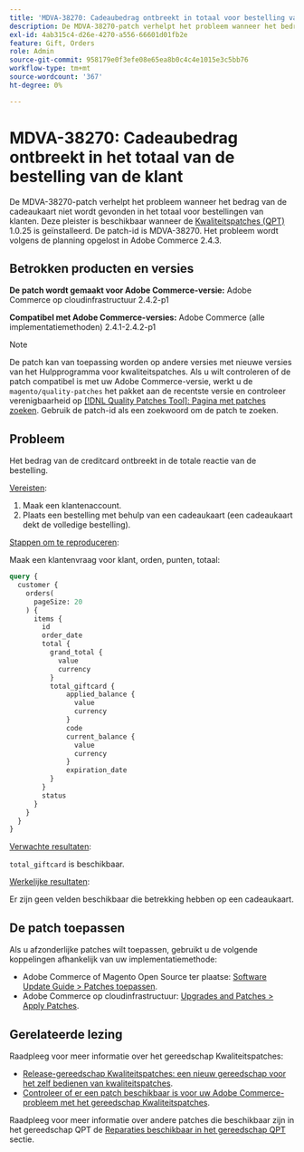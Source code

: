 ```yaml
---
title: 'MDVA-38270: Cadeaubedrag ontbreekt in totaal voor bestelling van klant'
description: De MDVA-38270-patch verhelpt het probleem wanneer het bedrag van de cadeaukaart niet wordt gevonden in het totaal voor bestellingen van klanten. Deze patch is beschikbaar wanneer [Quality Patches Tool (QPT)] (https://devdocs.magento.com/guides/v2.4/comp-mgr/patching.html#mqp) 1.0.25 is geïnstalleerd. De patch-id is MDVA-38270. Het probleem wordt volgens de planning opgelost in Adobe Commerce 2.4.3.
exl-id: 4ab315c4-d26e-4270-a556-66601d01fb2e
feature: Gift, Orders
role: Admin
source-git-commit: 958179e0f3efe08e65ea8b0c4c4e1015e3c5bb76
workflow-type: tm+mt
source-wordcount: '367'
ht-degree: 0%

---
```


# MDVA-38270: Cadeaubedrag ontbreekt in het totaal van de bestelling van de klant

De MDVA-38270-patch verhelpt het probleem wanneer het bedrag van de cadeaukaart niet wordt gevonden in het totaal voor bestellingen van klanten. Deze pleister is beschikbaar wanneer de [Kwaliteitspatches (QPT)](https://devdocs.magento.com/guides/v2.4/comp-mgr/patching.html#mqp) 1.0.25 is geïnstalleerd. De patch-id is MDVA-38270. Het probleem wordt volgens de planning opgelost in Adobe Commerce 2.4.3.

## Betrokken producten en versies

**De patch wordt gemaakt voor Adobe Commerce-versie:**
Adobe Commerce op cloudinfrastructuur 2.4.2-p1

**Compatibel met Adobe Commerce-versies:**
Adobe Commerce (alle implementatiemethoden) 2.4.1-2.4.2-p1

>[!NOTE]
>
>De patch kan van toepassing worden op andere versies met nieuwe versies van het Hulpprogramma voor kwaliteitspatches. Als u wilt controleren of de patch compatibel is met uw Adobe Commerce-versie, werkt u de `magento/quality-patches` het pakket aan de recentste versie en controleer verenigbaarheid op [[!DNL Quality Patches Tool]: Pagina met patches zoeken](https://devdocs.magento.com/quality-patches/tool.html#patch-grid). Gebruik de patch-id als een zoekwoord om de patch te zoeken.

## Probleem

Het bedrag van de creditcard ontbreekt in de totale reactie van de bestelling.

<u>Vereisten</u>:

1. Maak een klantenaccount.
1. Plaats een bestelling met behulp van een cadeaukaart (een cadeaukaart dekt de volledige bestelling).

<u>Stappen om te reproduceren</u>:

Maak een klantenvraag voor klant, orden, punten, totaal:

```GraphQL
query {
  customer {
    orders(
      pageSize: 20
    ) {
      items {
        id
        order_date
        total {
          grand_total {
            value
            currency
          }
          total_giftcard {
              applied_balance {
                value
                currency
              }
              code
              current_balance {
                value
                currency
              }
              expiration_date
          }
        }
        status
      }
    }
  }
}
```

<u>Verwachte resultaten</u>:

`total_giftcard` is beschikbaar.

<u>Werkelijke resultaten</u>:

Er zijn geen velden beschikbaar die betrekking hebben op een cadeaukaart.

## De patch toepassen

Als u afzonderlijke patches wilt toepassen, gebruikt u de volgende koppelingen afhankelijk van uw implementatiemethode:

* Adobe Commerce of Magento Open Source ter plaatse: [Software Update Guide > Patches toepassen](https://devdocs.magento.com/guides/v2.4/comp-mgr/patching/mqp.html).
* Adobe Commerce op cloudinfrastructuur: [Upgrades and Patches > Apply Patches](https://devdocs.magento.com/cloud/project/project-patch.html).

## Gerelateerde lezing

Raadpleeg voor meer informatie over het gereedschap Kwaliteitspatches:

* [Release-gereedschap Kwaliteitspatches: een nieuw gereedschap voor het zelf bedienen van kwaliteitspatches](/help/announcements/adobe-commerce-announcements/magento-quality-patches-released-new-tool-to-self-serve-quality-patches.md).
* [Controleer of er een patch beschikbaar is voor uw Adobe Commerce-probleem met het gereedschap Kwaliteitspatches](/help/support-tools/patches-available-in-qpt-tool/check-patch-for-magento-issue-with-magento-quality-patches.md).

Raadpleeg voor meer informatie over andere patches die beschikbaar zijn in het gereedschap QPT de [Reparaties beschikbaar in het gereedschap QPT](https://support.magento.com/hc/en-us/sections/360010506631-Patches-available-in-QPT-tool-) sectie.

